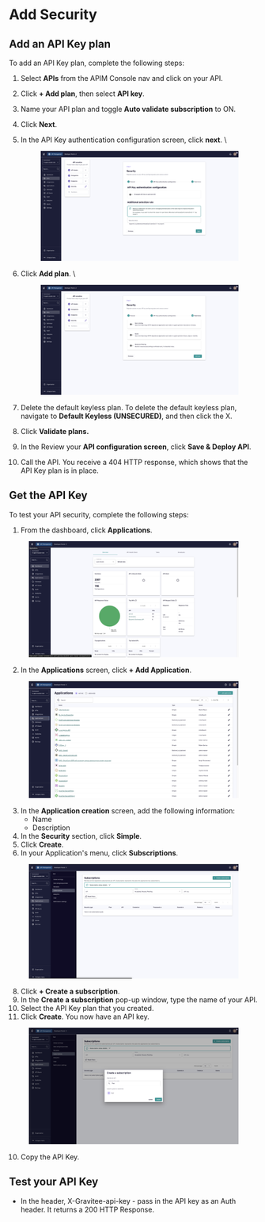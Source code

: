 # Add Security

## Add an API Key plan

To add an API Key plan, complete the following steps:

1. Select **APIs** from the APIM Console nav and click on your API.
2. Click **+ Add plan**, then select **API key**.&#x20;
3. Name your API plan and toggle **Auto validate subscription** to ON.
4. Click **Next**.&#x20;
5.  In the API Key authentication configuration screen, click **next**. \


    <figure><img src="../../.gitbook/assets/image (25).png" alt=""><figcaption></figcaption></figure>
6.  Click **Add plan**. \


    <figure><img src="../../.gitbook/assets/image (26).png" alt=""><figcaption></figcaption></figure>
7. Delete the default keyless plan. To delete the default keyless plan, navigate to **Default Keyless (UNSECURED)**, and then click the X.&#x20;
8. Click **Validate plans.**
9. In the Review your **API configuration screen**,  click **Save & Deploy API**.
10. Call the API. You receive a 404 HTTP response, which shows that the API Key plan is in place.&#x20;

## Get the API Key

To test your API security, complete the following steps:

1. From the dashboard, click **Applications**.

<figure><img src="../../.gitbook/assets/image (27).png" alt=""><figcaption></figcaption></figure>

2. In the **Applications** screen, click **+ Add Application**.

<figure><img src="../../.gitbook/assets/image (28).png" alt=""><figcaption></figcaption></figure>

3. In the **Application creation** screen, add the following information:
   * Name&#x20;
   * Description&#x20;
4. In the **Security** section, click **Simple**.
5. Click **Create**.
6. In your Application's menu, click **Subscriptions**.&#x20;

<figure><img src="../../.gitbook/assets/image (29).png" alt=""><figcaption></figcaption></figure>

8. Click **+ Create a subscription**.
9. In the **Create a subscription** pop-up window, type the name of your API.
10. Select the API Key plan that you created.
11. Click **Create**. You now have an API key.

<figure><img src="../../.gitbook/assets/image (30).png" alt=""><figcaption></figcaption></figure>

10. Copy the API Key.

## Test your API Key

* In the header,  X-Gravitee-api-key - pass in the API key as an Auth header. It returns a 200 HTTP Response.
